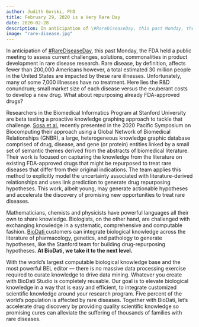 ```yaml
---
author: Judith Gorski, PhD
title: February 29, 2020 is a Very Rare Day
date: 2020-02-28
description: In anticipation of \#RareDiseaseDay, this past Monday, the FDA held a public meeting to assess current challenges, solutions, commonalities in product development in rare disease research.
image: "rare-disease.jpg"
---
```


In anticipation of [#RareDiseaseDay](https://www.rarediseaseday.org/), this past Monday, the FDA held a public meeting to assess current challenges, solutions, commonalities in product development in rare disease research. Rare disease, by definition, affects fewer than 200,000 Americans however, a total estimated 30 million people in the United States are impacted by these rare illnesses. Unfortunately, many of some 7,000 illnesses have no treatment. Here lies the R&D conundrum; small market size of each disease versus the exuberant costs to develop a new drug. What about repurposing already FDA-approved drugs?

Researchers in the Biomedical Informatics Program at Stanford University are beta testing a proactive knowledge graphing approach to tackle that challenge. [Sosa et al.](https://doi.org/10.1142/9789811215636_0041) recently presented in the 2020 Pacific Symposium on Biocomputing their approach using a Global Network of Biomedical Relationships (GNBR), a large, heterogeneous knowledge graphic database comprised of drug, disease, and gene (or protein) entities linked by a small set of semantic themes derived from the abstracts of biomedical literature. Their work is focused on capturing the knowledge from the literature on existing FDA-approved drugs that might be repurposed to treat rare diseases that differ from their original indications. The team applies this method to explicitly model the uncertainty associated with literature-derived relationships and uses link prediction to generate drug repurposing hypotheses. This work, albeit young, may generate actionable hypotheses and accelerate the discovery of promising new opportunities to treat rare diseases.

Mathematicians, chemists and physicists have powerful languages all their own to share knowledge. Biologists, on the other hand, are challenged with exchanging knowledge in a systematic, comprehensive and computable fashion. [BioDati ](https://biodati.com/)customers can integrate biological knowledge across the literature of pharmacology, genetics, and pathology to generate hypotheses, like the Stanford team for building drug-repurposing hypotheses. **At BioDati, we take it to the next level.**

With the world’s largest computable biological knowledge base and the most powerful BEL editor — there is no massive data processing exercise required to curate knowledge to drive data mining. Whatever you create with BioDati Studio is completely reusable. Our goal is to elevate biological knowledge in a way that is easy and efficient, to integrate customized scientific knowledge around your research program. Five percent of the world’s population is affected by rare diseases. Together with BioDati, let’s accelerate drug discovery by providing quality scientific knowledge so promising cures can alleviate the suffering of thousands of families with rare diseases.

